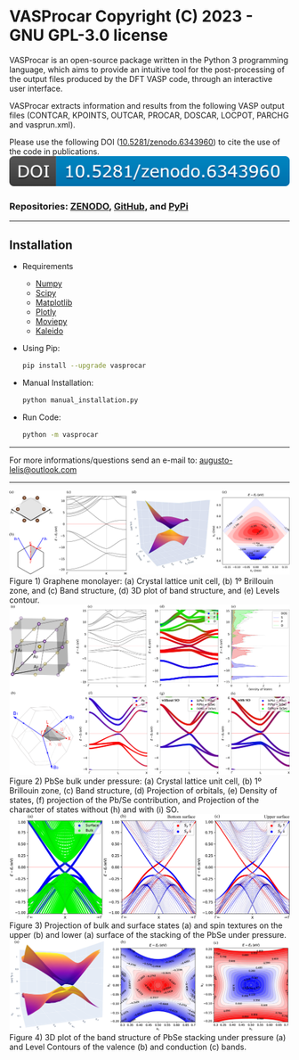 # VASProcar Copyright (C) 2023   -   GNU GPL-3.0 license

VASProcar is an open-source package written in the Python 3 programming language, which aims to provide an intuitive tool for the post-processing of the output files produced by the DFT VASP code, through an interactive user interface.

VASProcar extracts information and results from the following VASP output files (CONTCAR, KPOINTS, OUTCAR, PROCAR, DOSCAR, LOCPOT, PARCHG and vasprun.xml).

Please use the following DOI ([10.5281/zenodo.6343960](https://doi.org/10.5281/zenodo.6343960)) to cite the use of the code in publications.
<img src="vasprocar/src/etc/DOI.png">

### Repositories:  [ZENODO](https://doi.org/10.5281/zenodo.6343960), [GitHub](https://github.com/Augusto-de-Lelis-Araujo/VASProcar-Python-tools-VASP), and [PyPi](https://pypi.org/project/vasprocar)

------------------------------------------------------------------------

## Installation

-  Requirements

    - [Numpy](https://pypi.org/project/numpy/)
    - [Scipy](https://pypi.org/project/scipy/)
    - [Matplotlib](https://pypi.org/project/matplotlib/)
    - [Plotly](https://pypi.org/project/plotly/)
    - [Moviepy](https://pypi.org/project/moviepy/)
    - [Kaleido](https://pypi.org/project/kaleido/)
    
- Using Pip:

  ```bash
  pip install --upgrade vasprocar
  ```

- Manual Installation:

  ```bash
  python manual_installation.py
  ```

- Run Code:

  ```bash
  python -m vasprocar
  ```
------------------------------------------------------------------------

For more informations/questions send an e-mail to: augusto-lelis@outlook.com

------------------------------------------------------------------------

<img src="examples/figures/Graphene.png">
Figure 1) Graphene monolayer: (a) Crystal lattice unit cell, (b) 1º Brillouin zone, and (c) Band structure, (d) 3D plot of band structure, and (e) Levels contour.

<img src="examples/figures/PbSe.png">
Figure 2) PbSe bulk under pressure: (a) Crystal lattice unit cell, (b) 1º Brillouin zone, (c) Band structure, (d) Projection of orbitals, (e) Density of states, (f) projection of the Pb/Se contribution, and Projection of the character of states without (h) and with (i) SO.

<img src="examples/figures/PbSe_Slab_Spin_Texture.png">
Figure 3) Projection of bulk and surface states (a) and spin textures on the upper (b) and lower (a) surface of the stacking of the PbSe under pressure.

<img src="examples/figures/PbSe_Slab_Plot_3D.png">
Figure 4) 3D plot of the band structure of PbSe stacking under pressure (a) and Level Contours of the valence (b) and conduction (c) bands.
